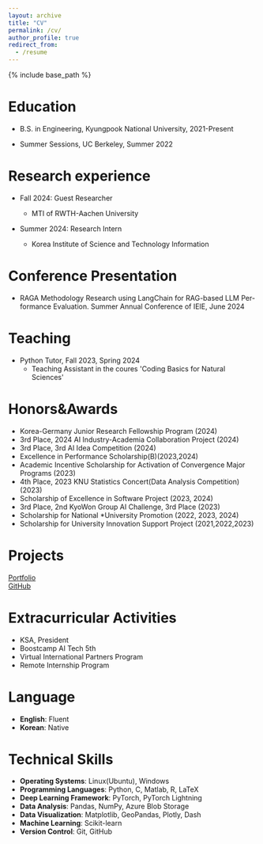```yaml
---
layout: archive
title: "CV"
permalink: /cv/
author_profile: true
redirect_from:
  - /resume
---
```


{% include base_path %}

Education
======
* B.S. in Engineering, Kyungpook National University, 2021-Present

* Summer Sessions, UC Berkeley, Summer 2022

Research experience
======
* Fall 2024: Guest Researcher
  * MTI of RWTH-Aachen University

* Summer 2024: Research Intern
  * Korea Institute of Science and Technology Information

Conference Presentation
======
* RAGA Methodology Research using LangChain for RAG-based LLM Per- formance Evaluation. Summer Annual Conference of IEIE, June 2024

Teaching
======
* Python Tutor, Fall 2023, Spring 2024
  * Teaching Assistant in the coures 'Coding Basics for Natural Sciences'

Honors&Awards
======
* Korea-Germany Junior Research Fellowship Program (2024)
* 3rd Place, 2024 AI Industry-Academia Collaboration Project (2024)
* 3rd Place, 3rd AI Idea Competition (2024)
* Excellence in Performance Scholarship(B)(2023,2024)
* Academic Incentive Scholarship for Activation of Convergence Major Programs (2023)
* 4th Place, 2023 KNU Statistics Concert(Data Analysis Competition)(2023) 
* Scholarship of Excellence in Software Project (2023, 2024)
* 3rd Place, 2nd KyoWon Group AI Challenge, 3rd Place (2023) 
* Scholarship for National *University Promotion (2022, 2023, 2024) 
* Scholarship for University Innovation Support Project (2021,2022,2023)

Projects
======
[Portfolio](https://alicehjjung.github.io/portfolio/)   
[GitHub](https://github.com/alicehjjung)

Extracurricular Activities
======
* KSA, President
* Boostcamp AI Tech 5th
* Virtual International Partners Program
* Remote Internship Program

Language
======
* **English**: Fluent
* **Korean**: Native

Technical Skills
=====
* **Operating Systems**: Linux(Ubuntu), Windows
* **Programming Languages**: Python, C, Matlab, R, LaTeX
* **Deep Learning Framework**: PyTorch, PyTorch Lightning
* **Data Analysis**: Pandas, NumPy, Azure Blob Storage
* **Data Visualization**: Matplotlib, GeoPandas, Plotly, Dash
* **Machine Learning**: Scikit-learn
* **Version Control**: Git, GitHub
